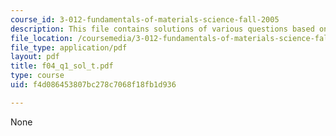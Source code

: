 ```yaml
---
course_id: 3-012-fundamentals-of-materials-science-fall-2005
description: This file contains solutions of various questions based on thermodynamics.
file_location: /coursemedia/3-012-fundamentals-of-materials-science-fall-2005/f4d086453807bc278c7068f18fb1d936_f04_q1_sol_t.pdf
file_type: application/pdf
layout: pdf
title: f04_q1_sol_t.pdf
type: course
uid: f4d086453807bc278c7068f18fb1d936

---
```

None